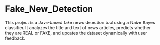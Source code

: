 # Fake_New_Detection
This project is a Java-based fake news detection tool using a Naive Bayes classifier. It analyzes the title and text of news articles, predicts whether they are REAL or FAKE, and updates the dataset dynamically with user feedback.
